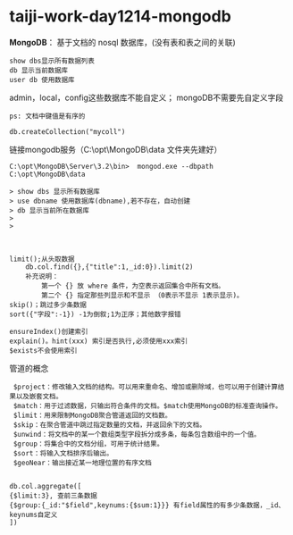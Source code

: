 # taiji-work-day1214-mongodb

**MongoDB**：
基于文档的 nosql 数据库，(没有表和表之间的关联)

	show dbs显示所有数据列表
	db 显示当前数据库
	user db 使用数据库

admin，local，config这些数据库不能自定义；
mongoDB不需要先自定义字段

	ps: 文档中键值是有序的

	db.createCollection("mycoll")


链接mongodb服务（C:\opt\MongoDB\data 文件夹先建好）
	
	C:\opt\MongoDB\Server\3.2\bin>	mongod.exe --dbpath C:\opt\MongoDB\data
	
	> show dbs 显示所有数据库
	> use dbname 使用数据库(dbname),若不存在，自动创建
	> db 显示当前所在数据库
	> 
	> 



	limit();从头取数据
		db.col.find({},{"title":1,_id:0}).limit(2)
		补充说明：
		    第一个 {} 放 where 条件，为空表示返回集合中所有文档。
		    第二个 {} 指定那些列显示和不显示 （0表示不显示 1表示显示)。
	skip()；跳过多少条数据
	sort({"字段":-1}) -1为倒叙;1为正序；其他数字报错

	ensureIndex()创建索引
	explain()。hint(xxx) 索引是否执行,必须使用xxx索引
	$exists不会使用索引

管道的概念

	 $project：修改输入文档的结构。可以用来重命名、增加或删除域，也可以用于创建计算结果以及嵌套文档。
	 $match：用于过滤数据，只输出符合条件的文档。$match使用MongoDB的标准查询操作。
	 $limit：用来限制MongoDB聚合管道返回的文档数。
	 $skip：在聚合管道中跳过指定数量的文档，并返回余下的文档。
	 $unwind：将文档中的某一个数组类型字段拆分成多条，每条包含数组中的一个值。
	 $group：将集合中的文档分组，可用于统计结果。
	 $sort：将输入文档排序后输出。
	 $geoNear：输出接近某一地理位置的有序文档


	db.col.aggregate([
	{$limit:3}, 查前三条数据
	{$group:{_id:"$field",keynums:{$sum:1}}} 有field属性的有多少条数据，_id、keynums自定义
	])

